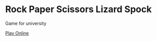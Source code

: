 # Rock Paper Scissors Lizard Spock

Game for university

[Play Online](https://ffuszthaler.github.io/BCC_CSC_WS21/rock-paper-scissors/)
